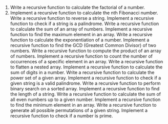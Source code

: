 1. Write a recursive function to calculate the factorial of a number.
2. Implement a recursive function to calculate the nth Fibonacci number.
Write a recursive function to reverse a string.
Implement a recursive function to check if a string is a palindrome.
Write a recursive function to calculate the sum of an array of numbers.
Implement a recursive function to find the maximum element in an array.
Write a recursive function to calculate the exponentiation of a number.
Implement a recursive function to find the GCD (Greatest Common Divisor) of two numbers.
Write a recursive function to compute the product of an array of numbers.
Implement a recursive function to count the number of occurrences of a specific element in an array.
Write a recursive function to flatten a nested array.
Implement a recursive function to calculate the sum of digits in a number.
Write a recursive function to calculate the power set of a given array.
Implement a recursive function to check if a given string is a valid palindrome.
Write a recursive function to perform binary search on a sorted array.
Implement a recursive function to find the length of a string.
Write a recursive function to calculate the sum of all even numbers up to a given number.
Implement a recursive function to find the minimum element in an array.
Write a recursive function to generate all possible permutations of a given string.
Implement a recursive function to check if a number is prime.
